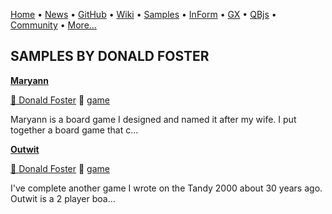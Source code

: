 [Home](https://qb64.com) • [News](../news.md) • [GitHub](https://github.com/QB64Official/qb64) • [Wiki](wiki.md) • [Samples](../samples.md) • [InForm](../inform.md) • [GX](../gx.md) • [QBjs](../qbjs.md) • [Community](../community.md) • [More...](../more.md)

## SAMPLES BY DONALD FOSTER

**[Maryann](maryann/index.md)**

[🐝 Donald Foster](donald-foster.md) 🔗 [game](game.md)

Maryann is a board game I designed and named it after my wife. I put together a board game that c...

**[Outwit](outwit/index.md)**

[🐝 Donald Foster](donald-foster.md) 🔗 [game](game.md)

I've complete another game I wrote on the Tandy 2000 about 30 years ago. Outwit is a 2 player boa...
